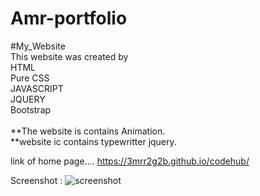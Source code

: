 # Amr-portfolio
#My_Website<br>
This website was created by<br>
HTML<br>
Pure CSS<br>
JAVASCRIPT<br>
JQUERY<br>
Bootstrap
<br>
<br>
**The website is contains Animation.<br>
**website ic contains typewritter jquery.<br>

link of home page....
https://3mrr2g2b.github.io/codehub/

Screenshot : 
![screenshot](https://i.imgur.com/OG2wB2F.png)